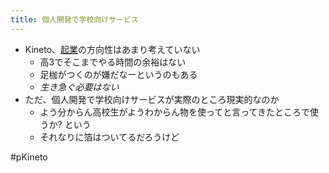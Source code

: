 ```yaml
---
title: 個人開発で学校向けサービス
---
```


* Kineto、[起業](%E8%B5%B7%E6%A5%AD.md)の方向性はあまり考えていない
  * 高3でそこまでやる時間の余裕はない
  * 足枷がつくのが嫌だなーというのもある
  * *生き急ぐ必要はない*
* ただ、個人開発で学校向けサービスが実際のところ現実的なのか
  * よう分からん高校生がようわからん物を使ってと言ってきたところで使うか? という
  * それなりに箔はついてるだろうけど

\#pKineto
